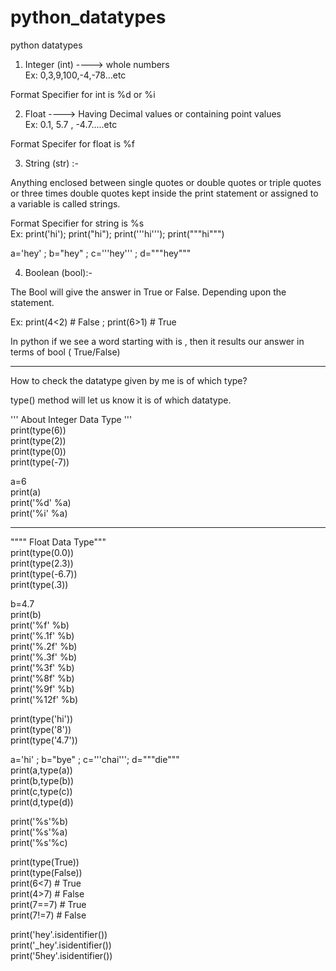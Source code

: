 # python_datatypes
python datatypes

1) Integer (int) ---->  whole numbers <br>
Ex: 0,3,9,100,-4,-78...etc <br>

Format Specifier for int is %d or %i <br>

2) Float ----> Having Decimal values or containing point values <br>
   Ex: 0.1, 5.7 , -4.7.....etc <br>

Format Specifer for float is %f <br>

3) String (str) :- <br>

Anything enclosed between single quotes or double quotes
or triple quotes or three times double quotes kept inside
the print statement or assigned to a variable is called strings.

Format Specifier for string is %s <br>
Ex: print('hi'); print("hi"); print('''hi'''); print("""hi""")<br>

a='hey' ; b="hey" ; c='''hey''' ; d="""hey"""<br>


4) Boolean (bool):-<br>

The Bool will give the answer in True or False.
Depending upon the statement.

Ex:  print(4<2) # False ; print(6>1)  # True

In python if we see a word starting with is , then it 
results our answer in terms of bool ( True/False)


------------------------------------------------------
How to check the datatype given by me is of which type?

type() method will let us know it is of which datatype.<br>

''' About Integer Data Type  '''<br>
print(type(6))<br>
print(type(2))<br>
print(type(0))<br>
print(type(-7))<br>

a=6<br>
print(a)<br>
print('%d' %a)<br>
print('%i' %a)<br>

-------------------------------------

"""" Float Data Type"""<br>
print(type(0.0))<br>
print(type(2.3))<br>
print(type(-6.7))<br>
print(type(.3))<br>

b=4.7 <br>
print(b)<br>
print('%f' %b) <br>
print('%.1f' %b)<br>
print('%.2f' %b)<br>
print('%.3f' %b)<br>
print('%3f' %b)<br>
print('%8f' %b)<br>
print('%9f' %b)<br>
print('%12f' %b)<br>

print(type('hi')) <br>
print(type('8')) <br>
print(type('4.7')) <br>

a='hi' ; b="bye" ; c='''chai'''; d="""die"""<br>
print(a,type(a))<br>
print(b,type(b))<br>
print(c,type(c))<br>
print(d,type(d))<br>

print('%s'%b)<br>
print('%s'%a)<br>
print('%s'%c)<br>

print(type(True))<br>
print(type(False))<br>
print(6<7) # True<br>
print(4>7) # False<br>
print(7==7) # True<br>
print(7!=7) # False<br>

print('hey'.isidentifier())<br>
print('_hey'.isidentifier())<br>
print('5hey'.isidentifier())






